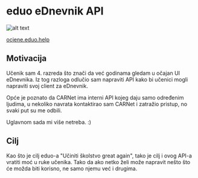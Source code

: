 
# eduo eDnevnik API


![alt text](https://ucarecdn.com/327d1937-a99e-4816-a822-afd626cc11ab/)

[ocjene.eduo.help](https://ocjene.eduo.help/)

## Motivacija

Učenik sam 4. razreda što znači da već godinama gledam u očajan UI eDnevnika.
Iz tog razloga odlučio sam napraviti API kako bi učenici mogli napraviti svoj client za eDnevnik.

Opće je poznato da CARNet ima interni API kojeg daju samo određenim ljudima, u nekoliko navrata kontaktirao sam CARNet i zatražio pristup, no svaki put su me odbili.

Uglavnom sada mi više netreba. :)

## Cilj

Kao što je cilj eduo-a "Učiniti školstvo great again", tako je cilj i ovog API-a
vratiti moć u ruke učenika. Tako da ako netko želi može napravit nešto što će možda biti korisno, ne samo njemu već i drugima.


